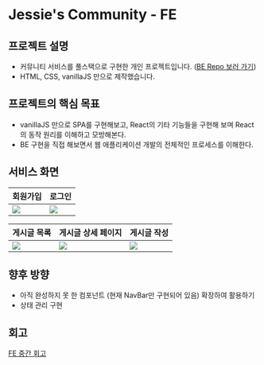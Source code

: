 # Jessie's Community - FE

## 프로젝트 설명

- 커뮤니티 서비스를 풀스택으로 구현한 개인 프로젝트입니다. ([BE Repo 보러 가기](https://github.com/100-hours-a-week/2-jessie-lee-community-be))
- HTML, CSS, vanillaJS 만으로 제작했습니다.

## 프로젝트의 핵심 목표

- vanillaJS 만으로 SPA를 구현해보고, React의 기타 기능들을 구현해 보며 React의 동작 원리를 이해하고 모방해본다.
- BE 구현을 직접 해보면서 웹 애플리케이션 개발의 전체적인 프로세스를 이해한다.

## 서비스 화면

회원가입 | 로그인 |
---|---|
![](https://github.com/user-attachments/assets/ad3346c5-a11f-4db6-8153-7918cb8e1318) | ![](https://github.com/user-attachments/assets/4147478a-279e-4634-9578-021b3e98a5e6) |

게시글 목록 | 게시글 상세 페이지 | 게시글 작성 |
---|---|---|
![](https://github.com/user-attachments/assets/aea56537-426d-4550-a895-937629114cf2) | ![](https://github.com/user-attachments/assets/ca6f2e66-cfb7-4aa9-b1be-129b2f5b30d9) | ![](https://github.com/user-attachments/assets/50e67e0f-d676-46f4-b322-e746018691be) |

## 향후 방향

- 아직 완성하지 못 한 컴포넌트 (현재 NavBar만 구현되어 있음) 확장하여 활용하기
- 상태 관리 구현

## 회고

[FE 중간 회고](https://jessiesaying.notion.site/4-1b22494b69ef80738aeec7151d7b2df8?pvs=4)
